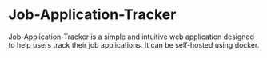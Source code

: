 # Job-Application-Tracker
Job-Application-Tracker is a simple and intuitive web application designed to help users track their job applications. It can be self-hosted using docker.
